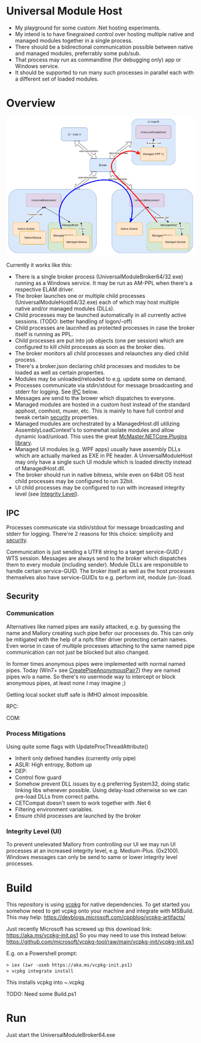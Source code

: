 # Universal Module Host

* My playground for some custom .Net hosting experiments.
* My intend is to have finegrained control over hosting multiple native and managed modules together in a single process.
* There should be a bidirectional communication possible between native and managed modules, preferrably some pub/sub.
* That process may run as commandline (for debugging only) app or Windows service.
* It should be supported to run many such processes in parallel each with a different set of loaded modules. 

# Overview

![BrokerProcess](./img/BrokerProcess.drawio.png)

Currently it works like this:
* There is a single broker process (UniversalModuleBroker64/32.exe) running as a Windows service. It may be run as AM-PPL when there's a respective ELAM driver.
* The broker launches one or multiple child processes (UniversalModuleHost64/32.exe) each of which may host multiple native and/or managed modules (DLLs).
* Child processes may be launched automatically in all currently active sessions. (TODO: better handling of logon/-off)
* Child processes are laucnhed as protected processes in case the broker itself is running as PPL.
* Child processes are put into job objects (one per session) which are configured to kill child processes as soon as the broker dies.
* The broker monitors all child processes and relaunches any died child process.
* There's a broker.json declaring child processes and modules to be loaded as well as certain properties.
* Modules may be unloaded/reloaded to e.g. update some on demand.
* Processes communicate via stdin/stdout for message broadcasting and stderr for logging. See [IPC](#ipc) below.
* Messages are send to the brower which dispatches to everyone.
* Managed modules are hosted in a custom host instead of the standard apphost, comhost, muxer, etc. This is mainly to have full control and tweak certain [security](#security) properties.
* Managed modules are orchestrated by a ManagedHost.dll utilizing AssemblyLoadContext's to somewhat isolate modules and allow dynamic load/unload. This uses the great [McMaster.NETCore.Plugins library](https://github.com/natemcmaster/DotNetCorePlugins).
* Managed UI modules (e.g. WPF apps) usually have assembly DLLs which are actually marked as EXE in PE header. A UniversalModuleHost may only have a single such UI module which is loaded directly instead of ManagedHost.dll.
* The broker should run in native bitness, while even on 64bit OS host child processes may be configured to run 32bit.
* UI child processes may be configured to run with increased integrity level (see [Integrity Level](#integrity-level-ui)).


## IPC
Processes communicate via stdin/stdout for message broadcasting and stderr for logging.
There're 2 reasons for this choice: simplicity and [security](#communication).

Communication is just sending a UTF8 string to a target service-GUID / WTS session.
Messages are always send to the broker which dispatches them to every module (including sender).
Module DLLs are responsible to handle certain service-GUID.
The broker itself as well as the host processes themselves also have service-GUIDs to e.g. perform init, module (un-)load.


## Security

### Communication

Alternatives like named pipes are easily attacked, e.g. by guessing the name and Mallory creating such pipe befor our processes do. This can only be mitigated with the help of a npfs filter driver protecting certain names. Even worse in case of multiple processes attaching to the same named pipe communication can not just be blocked but also changed.

In former times anonymous pipes were implemented with normal named pipes. Today (Win7+ see [CreatePipeAnonymousPair7](https://stackoverflow.com/questions/60645/overlapped-i-o-on-anonymous-pipe)) they are named pipes w/o a name. So there's no usermode way to intercept or block anonymous pipes, at least none I may imagine ;)

Getting local socket stuff safe is IMHO almost impossible.

RPC:

COM:



### Process Mitigations
Using quite some flags with UpdateProcThreadAttribute()
* Inherit only defined handles (currently only pipe)
* ASLR: High entropy, Bottom up
* DEP:
* Control flow guard
* Somehow prevent DLL issues by e.g preferring System32, doing static linking libs whenever possible. Using delay-load otherwise so we can pre-load DLLs from correct paths.
* CETCompat doesn't seem to work together with .Net 6
* Filtering environment variables.
* Ensure child processes are launched by the broker

### Integrity Level (UI)
To prevent unelevated Mallory from controlling our UI we may run UI processes at an increased integrity level, e.g. Medium-Plus. (0x2100).
Windows messages can only be send to same or lower integrity level processes.

# Build

This repository is using [vcpkg](https://github.com/microsoft/vcpkg) for native dependencies.
To get started you somehow need to get vcpkg onto your machine and integrate with MSBuild.
This may help: https://devblogs.microsoft.com/cppblog/vcpkg-artifacts/

Just recently Microsoft has screwed up this download link: https://aka.ms/vcpkg-init.ps1
So you may need to use this instead below:
https://github.com/microsoft/vcpkg-tool/raw/main/vcpkg-init/vcpkg-init.ps1

 E.g. on a Powershell prompt:
```
> iex (iwr -useb https://aka.ms/vcpkg-init.ps1)
> vcpkg integrate install
```
This installs vcpkg into ~\.vcpkg

TODO: Need some Build.ps1

# Run

Just start the UniversalModuleBroker64.exe
